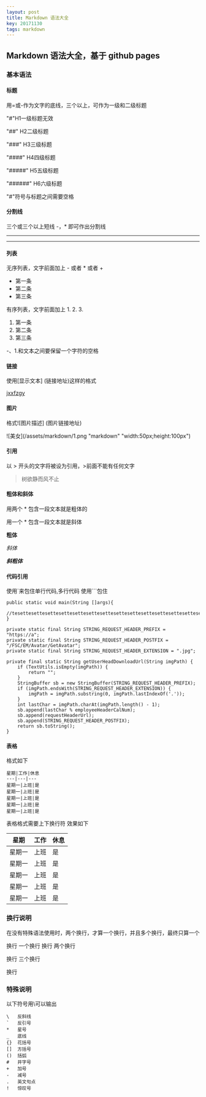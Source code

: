 ```yaml
---
layout: post
title: Markdown 语法大全
key: 20171130
tags: markdown
---
```


Markdown 语法大全，基于 github pages
--------
### 基本语法

#### 标题

用\=或\-作为文字的底线，三个以上，可作为一级和二级标题

"#"H1一级标题无效

"##" H2二级标题

"###" H3三级标题

"####" H4四级标题

"#####" H5五级标题

"######" H6六级标题

"#"符号与标题之间需要空格

#### 分割线
三个或三个以上短线 -，* 即可作出分割线

---
****


#### 列表
无序列表，文字前面加上 - 或者 * 或者 +

* 第一条
* 第二条
* 第三条

有序列表，文字前面加上 1. 2. 3.

1. 第一条
2. 第二条
3. 第三条

-、1.和文本之间要保留一个字符的空格

#### 链接
使用[显示文本] (链接地址)这样的格式

[jxxfzgy](http://jxxfzgy.com)

#### 图片
格式![图片描述] (图片链接地址)

![美女](/assets/markdown/1.png "markdown" "width:50px;height:100px")

#### 引用
以 > 开头的文字将被设为引用，>前面不能有任何文字
> 树欲静而风不止

#### 粗体和斜体
用两个 * 包含一段文本就是粗体的

用一个 * 包含一段文本就是斜体

**粗体**

*斜体*

***斜粗体***

#### 代码引用
使用\`来包住单行代码,多行代码 使用\`\`\`包住


```
public static void main(String []args){
	//tesettesettesettesettesettesettesettesettesettesettesettesettesettesettesettesettesettesettesettesettesettesettesettesettesettesettesettesettesettesettesettesettesettesettesettesettesettesettesettesettesettesettesettesettesettesettesettesetteset
}
```
	
    private static final String STRING_REQUEST_HEADER_PREFIX = "https://a";
    private static final String STRING_REQUEST_HEADER_POSTFIX = "/FSC/EM/Avatar/GetAvatar";
    private static final String STRING_REQUEST_HEADER_EXTENSION = ".jpg";

    private final static String getUserHeadDownloadUrl(String imgPath) {
        if (TextUtils.isEmpty(imgPath)) {
            return "";
        }
        StringBuffer sb = new StringBuffer(STRING_REQUEST_HEADER_PREFIX);
        if (imgPath.endsWith(STRING_REQUEST_HEADER_EXTENSION)) {
            imgPath = imgPath.substring(0, imgPath.lastIndexOf('.'));
        }
        int lastChar = imgPath.charAt(imgPath.length() - 1);
        sb.append(lastChar % employeeHeaderCalNum);
        sb.append(requestHeaderUrl);
        sb.append(STRING_REQUEST_HEADER_POSTFIX);
        return sb.toString();
    }

#### 表格
格式如下
```
星期|工作|休息
---|---|---
星期一|上班|是
星期一|上班|是
星期一|上班|是
星期一|上班|是
星期一|上班|是
```
表格格式需要上下换行符
效果如下

星期|工作|休息
---|---|---
星期一|上班|是
星期一|上班|是
星期一|上班|是
星期一|上班|是
星期一|上班|是

### 换行说明
在没有特殊语法使用时，两个换行，才算一个换行，并且多个换行，最终只算一个

换行 一个换行
换行 两个换行

换行 三个换行


换行

### 特殊说明
以下符号用\\可以输出

```
\   反斜线
`   反引号
*   星号
_   底线
{}  花括号
[]  方括号
()  括弧
#   井字号
+   加号
-   减号
.   英文句点
!   惊叹号
```

